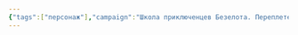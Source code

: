 ```yaml
---
{"tags":["персонаж"],"campaign":"Школа приключенцев Безелота. Переплетенные судьбы","dg-publish":true,"aliases":["Варлом"],"permalink":"/varlom-bezelot/","dgPassFrontmatter":true}
---
```


